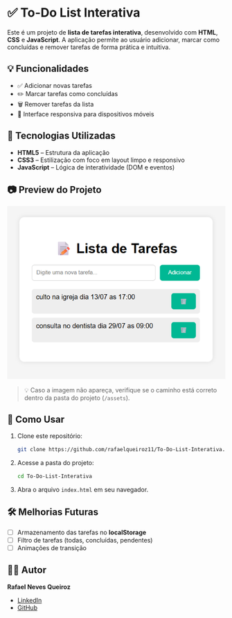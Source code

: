 # ✅ To-Do List Interativa

Este é um projeto de **lista de tarefas interativa**, desenvolvido com **HTML**, **CSS** e **JavaScript**. A aplicação permite ao usuário adicionar, marcar como concluídas e remover tarefas de forma prática e intuitiva.

## 💡 Funcionalidades

- ✅ Adicionar novas tarefas
- ✏️ Marcar tarefas como concluídas
- 🗑️ Remover tarefas da lista
- 📱 Interface responsiva para dispositivos móveis

## 🧪 Tecnologias Utilizadas

- **HTML5** – Estrutura da aplicação
- **CSS3** – Estilização com foco em layout limpo e responsivo
- **JavaScript** – Lógica de interatividade (DOM e eventos)

## 📷 Preview do Projeto

![To-Do List Preview](./assets/Lista%20de%20Tarefas.png)

> 💡 Caso a imagem não apareça, verifique se o caminho está correto dentro da pasta do projeto (`/assets`).

## 🚀 Como Usar

1. Clone este repositório:
   ```bash
   git clone https://github.com/rafaelqueiroz11/To-Do-List-Interativa.git
   ```
2. Acesse a pasta do projeto:
   ```bash
   cd To-Do-List-Interativa
   ```
3. Abra o arquivo `index.html` em seu navegador.

## 🛠️ Melhorias Futuras

- [ ] Armazenamento das tarefas no **localStorage**
- [ ] Filtro de tarefas (todas, concluídas, pendentes)
- [ ] Animações de transição

## 👨‍💻 Autor

**Rafael Neves Queiroz**
- [LinkedIn](https://www.linkedin.com/in/rafael-neves-queiroz)
- [GitHub](https://github.com/rafaelqueiroz11)

